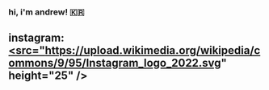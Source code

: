 ### hi, i'm andrew! 🇰🇷

## instagram: <a href="https://www.instagram.com/jungmkn/" target="blank"><src="https://upload.wikimedia.org/wikipedia/commons/9/95/Instagram_logo_2022.svg" height="25" /></a>

<!--
**aykk/aykk** is a ✨ _special_ ✨ repository because its `README.md` (this file) appears on your GitHub profile.

Here are some ideas to get you started:

- 🔭 I’m currently working on ...
- 🌱 I’m currently learning ...
- 👯 I’m looking to collaborate on ...
- 🤔 I’m looking for help with ...
- 💬 Ask me about ...
- 📫 How to reach me: ...
- 😄 Pronouns: ...
- ⚡ Fun fact: ...
-->

